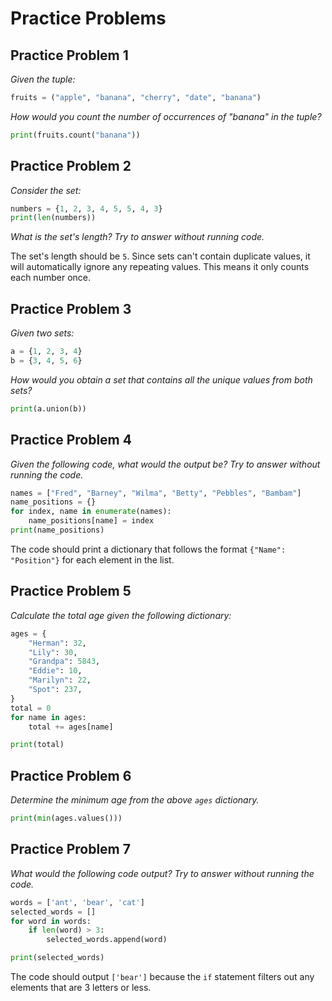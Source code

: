 # Practice Problems

## Practice Problem 1
*Given the tuple:*

```python
fruits = ("apple", "banana", "cherry", "date", "banana")
```

*How would you count the number of occurrences of "banana" in the tuple?*

```python
print(fruits.count("banana"))
```

## Practice Problem 2
*Consider the set:*

```python
numbers = {1, 2, 3, 4, 5, 5, 4, 3}
print(len(numbers))
```

*What is the set's length? Try to answer without running code.*

The set's length should be `5`. Since sets can't contain duplicate values, it will automatically ignore any repeating values. This means it only counts each number once.

## Practice Problem 3
*Given two sets:*

```python
a = {1, 2, 3, 4}
b = {3, 4, 5, 6}
```

*How would you obtain a set that contains all the unique values from both sets?*

```python
print(a.union(b))
```

## Practice Problem 4
*Given the following code, what would the output be? Try to answer without running the code.*

```python
names = ["Fred", "Barney", "Wilma", "Betty", "Pebbles", "Bambam"]
name_positions = {}
for index, name in enumerate(names):
	name_positions[name] = index
print(name_positions)
```

The code should print a dictionary that follows the format `{"Name": "Position"}` for each element in the list.

## Practice Problem 5
*Calculate the total age given the following dictionary:*

```python
ages = {
	"Herman": 32,
	"Lily": 30,
	"Grandpa": 5843,
	"Eddie": 10,
	"Marilyn": 22,
	"Spot": 237,
}
total = 0
for name in ages:
	total += ages[name]

print(total)
```

## Practice Problem 6
*Determine the minimum age from the above `ages` dictionary.*

```python
print(min(ages.values()))
```

## Practice Problem 7
*What would the following code output? Try to answer without running the code.*

```python
words = ['ant', 'bear', 'cat']
selected_words = []
for word in words:
	if len(word) > 3:
		selected_words.append(word)

print(selected_words)
```

The code should output `['bear']` because the `if` statement filters out any elements that are 3 letters or less.